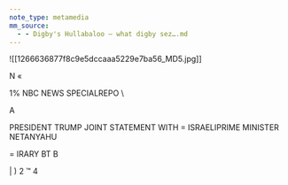 ```yaml
---
note_type: metamedia
mm_source:
  - - Digby's Hullabaloo – what digby sez….md
---
```


![[1266636877f8c9e5dccaaa5229e7ba56_MD5.jpg]]

N
«

1% NBC NEWS SPECIALREPO \\

A

PRESIDENT TRUMP JOINT STATEMENT WITH
= ISRAELIPRIME MINISTER NETANYAHU

= IRARY BT B

|
)
2
™ 4


